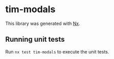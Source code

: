# tim-modals

This library was generated with [Nx](https://nx.dev).

## Running unit tests

Run `nx test tim-modals` to execute the unit tests.
